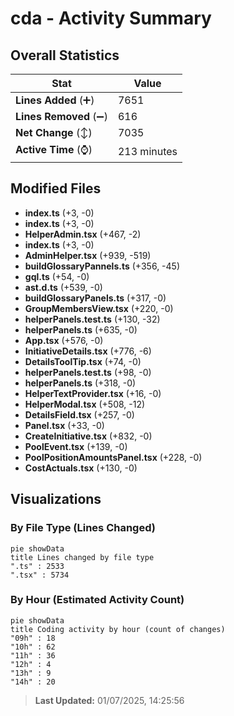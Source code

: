 # cda - Activity Summary 

## Overall Statistics

| Stat                   | Value                                                             |
| ---------------------- | ----------------------------------------------------------------- |
| **Lines Added** (➕)   | 7651                                          |
| **Lines Removed** (➖) | 616                                        |
| **Net Change** (↕)    | 7035                |
| **Active Time** (⌚)   | 213 minutes |


## Modified Files
- **index.ts** (+3, -0)
- **index.ts** (+3, -0)
- **HelperAdmin.tsx** (+467, -2)
- **index.ts** (+3, -0)
- **AdminHelper.tsx** (+939, -519)
- **buildGlossaryPannels.ts** (+356, -45)
- **gql.ts** (+54, -0)
- **ast.d.ts** (+539, -0)
- **buildGlossaryPanels.ts** (+317, -0)
- **GroupMembersView.tsx** (+220, -0)
- **helperPanels.test.ts** (+130, -32)
- **helperPanels.ts** (+635, -0)
- **App.tsx** (+576, -0)
- **InitiativeDetails.tsx** (+776, -6)
- **DetailsToolTip.tsx** (+74, -0)
- **helperPanels.test.ts** (+98, -0)
- **helperPanels.ts** (+318, -0)
- **HelperTextProvider.tsx** (+16, -0)
- **HelperModal.tsx** (+508, -12)
- **DetailsField.tsx** (+257, -0)
- **Panel.tsx** (+33, -0)
- **CreateInitiative.tsx** (+832, -0)
- **PoolEvent.tsx** (+139, -0)
- **PoolPositionAmountsPanel.tsx** (+228, -0)
- **CostActuals.tsx** (+130, -0)

## Visualizations

### By File Type (Lines Changed)

```mermaid
pie showData
title Lines changed by file type
".ts" : 2533
".tsx" : 5734
```

### By Hour (Estimated Activity Count)

```mermaid
pie showData
title Coding activity by hour (count of changes)
"09h" : 18
"10h" : 62
"11h" : 36
"12h" : 4
"13h" : 9
"14h" : 20
```


> **Last Updated:** 01/07/2025, 14:25:56